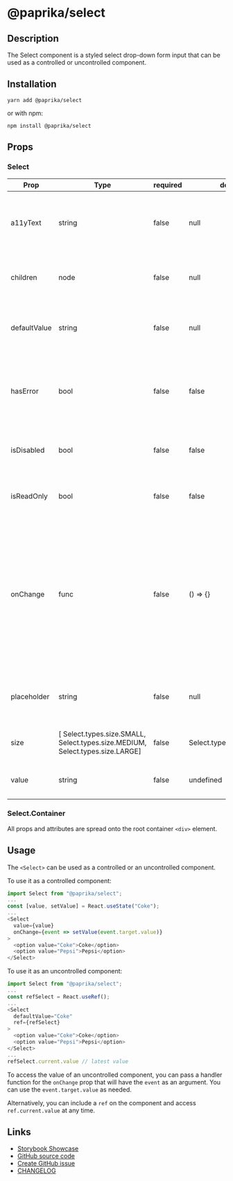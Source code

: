 <!-- start: Autogenerated - do not modify -->

# @paprika/select

## Description

The Select component is a styled select drop-down form input that can be used as a controlled or uncontrolled component.

## Installation

```
yarn add @paprika/select
```

or with npm:

```
npm install @paprika/select
```

## Props

### Select

| Prop         | Type                                                                          | required | default                  | Description                                                                                                                                                             |
| ------------ | ----------------------------------------------------------------------------- | -------- | ------------------------ | ----------------------------------------------------------------------------------------------------------------------------------------------------------------------- |
| a11yText     | string                                                                        | false    | null                     | Provides a non-visible label for this select element for assistive technologies.                                                                                        |
| children     | node                                                                          | false    | null                     | List of options as standard option elements.                                                                                                                            |
| defaultValue | string                                                                        | false    | null                     | Sets the default selected value for an uncontrolled component.                                                                                                          |
| hasError     | bool                                                                          | false    | false                    | If true displays a red border around select element to indicate error.                                                                                                  |
| isDisabled   | bool                                                                          | false    | false                    | If true it makes the select element disabled.                                                                                                                           |
| isReadOnly   | bool                                                                          | false    | false                    | If true it makes the select element read only.                                                                                                                          |
| onChange     | func                                                                          | false    | () => {}                 | Callback to be executed when the selected value is changed. Receives the onChange event as an argument. Required when value prop is provided (component is controlled). |
| placeholder  | string                                                                        | false    | null                     | Display value for a disabled first option with an empty string value.                                                                                                   |
| size         | [ Select.types.size.SMALL, Select.types.size.MEDIUM, Select.types.size.LARGE] | false    | Select.types.size.MEDIUM | Specifies the visual size of the select element.                                                                                                                        |
| value        | string                                                                        | false    | undefined                | The selected value for the select element.                                                                                                                              |

<!-- end: Autogenerated - do not modify -->
<!-- content -->

### Select.Container

All props and attributes are spread onto the root container `<div>` element.

## Usage

The `<Select>` can be used as a controlled or an uncontrolled component.

To use it as a controlled component:

```js
import Select from "@paprika/select";
...
const [value, setValue] = React.useState("Coke");
...
<Select
  value={value}
  onChange={event => setValue(event.target.value)}
>
  <option value="Coke">Coke</option>
  <option value="Pepsi">Pepsi</option>
</Select>
```

To use it as an uncontrolled component:

```js
import Select from "@paprika/select";
...
const refSelect = React.useRef();
...
<Select
  defaultValue="Coke"
  ref={refSelect}
>
  <option value="Coke">Coke</option>
  <option value="Pepsi">Pepsi</option>
</Select>
...
refSelect.current.value // latest value
```

To access the value of an uncontrolled component, you can pass a handler function for the `onChange` prop that will have the `event` as an argument. You can use the `event.target.value` as needed.

Alternatively, you can include a `ref` on the component and access `ref.current.value` at any time.

<!-- eoContent -->

## Links

- [Storybook Showcase](https://paprika.highbond.com/?path=/story/forms-select--showcase)
- [GitHub source code](https://github.com/acl-services/paprika/tree/master/packages/Select/src)
- [Create GitHub issue](https://github.com/acl-services/paprika/issues/new?label=[]&title=@paprika/select%20[help]:%20your%20short%20description&body=%0A%23%20Help%20wanted%0A%0A%23%23%20Please%20write%20your%20question.%0A*A%20clear%20and%20concise%20description%20of%20what%20the%20question%20is*%0A%0A%23%23%20Additional%20context%0A*Add%20any%20other%20context%20or%20screenshots%20about%20your%20question%20here.*%0A)
- [CHANGELOG](https://github.com/acl-services/paprika/tree/master/packages/Select/CHANGELOG.md)
